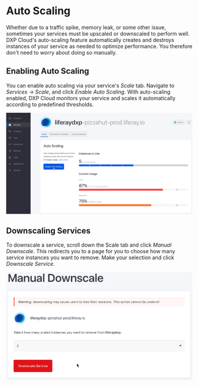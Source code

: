 # Auto Scaling [](id=auto-scaling)

Whether due to a traffic spike, memory leak, or some other issue, sometimes your 
services must be upscaled or downscaled to perform well. DXP Cloud's 
auto-scaling feature automatically creates and destroys instances of your 
service as needed to optimize performance. You therefore don't need to worry 
about doing so manually. 

## Enabling Auto Scaling [](id=enabling-auto-scaling)

You can enable auto scaling via your service's *Scale* tab. Navigate to 
*Services* &rarr; *Scale*, and click *Enable Auto Scaling*. With auto-scaling 
enabled, DXP Cloud monitors your service and scales it automatically according 
to predefined thresholds. 

![Figure 1: Enable auto scaling from the Scale tab.](../../images/auto-scaling-enable.png)

## Downscaling Services [](id=downscaling-services)

To downscale a service, scroll down the Scale tab and click *Manual Downscale*. 
This redirects you to a page for you to choose how many service instances you 
want to remove. Make your selection and click *Downscale Service*. 

![Figure 2: You can also downscale your service manually.](../../images/auto-scaling-downscale.png)
